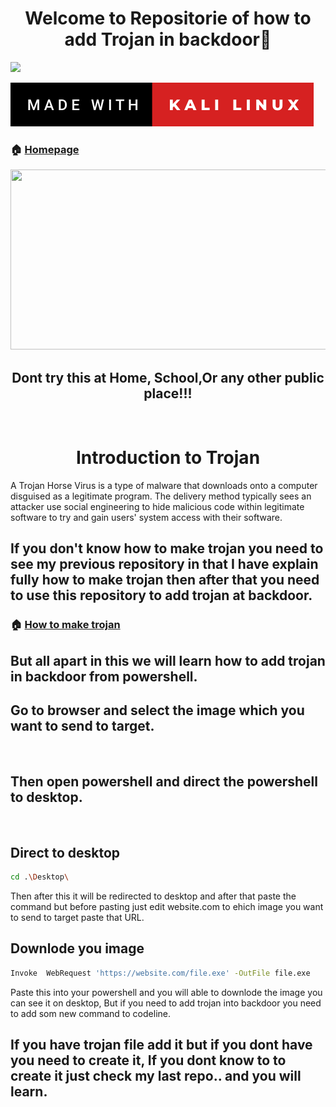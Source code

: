 <h1 align="center">Welcome to Repositorie of how to add Trojan in backdoor👋</h1>
<p>
<img src="https://img.shields.io/badge/version-0.1-blue.svg?cacheSeconds=2592000" />
</p>

<img src="https://raw.githubusercontent.com/AnandKatariya/Kali-Linux-Jupyter-Notebook-Installation/a9eea7518be7dadfdc60ac934d98e59735590209/Image/made-with-kali-linux.svg" >

### 🏠 [Homepage](https://github.com/AnandKatariya?tab=repositories)

<p align =center >
  <img src="https://media.tenor.com/-r6mKisZ_ycAAAAM/tokusatsu-ultraman.gif" height='288' width='512' />
</p>

<h2 align="center"> Dont try this at Home, School,Or any other public place!!! </h2>
<br>

<h1 align="center"> Introduction to Trojan</h1>

<p>
A Trojan Horse Virus is a type of malware that downloads onto a computer disguised as a legitimate program. The delivery method typically sees an attacker use social engineering to hide malicious code within legitimate software to try and gain users' system access with their software.
  <P/>

  <h2> If you don't know how to make trojan you need to see my previous repository in that I have explain fully how to make trojan then after that you need to use this repository to add trojan at backdoor. </h2>

### 🏠 [How to make trojan ](https://github.com/AnandKatariya/Create-Trojan)

## But all apart in this we will learn how to add trojan in backdoor from powershell.

<h2>Go to browser and select the image which you want to send to target.</h2><br>
<h2>Then open powershell and direct the powershell to desktop.</h2><br>

## Direct to desktop 
```sh
cd .\Desktop\
```

Then after this it will be redirected to desktop and after that paste the command but before pasting just edit website.com to ehich image you want to send to target paste that URL.

## Downlode you image
```sh
Invoke  WebRequest 'https://website.com/file.exe' -OutFile file.exe 

```
Paste this into your powershell and you will able to downlode the image you can see it on desktop, But if you need to add trojan into backdoor you need to add som new command to codeline.

<h2> If you have trojan file add it but if you dont have you need to create it, If you dont know to to create it just check my last repo.. and you will learn. </h2>
